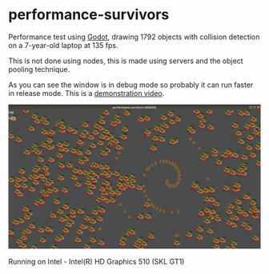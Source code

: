 # performance-survivors

Performance test using  [Godot](https://github.com/godotengine/godot), drawing 1792 objects with collision detection on a 7-year-old laptop at 135 fps.

This is not done using nodes, this is made using servers and the object pooling technique.

As you can see the window is in debug mode so probably it can run faster in release mode. This is a [demonstration video](https://x.com/_guilleatm/status/1715388603583414680?s=20).

![Screenshot of the test running](screenshot.png)

Running on Intel - Intel(R) HD Graphics 510 (SKL GT1)
